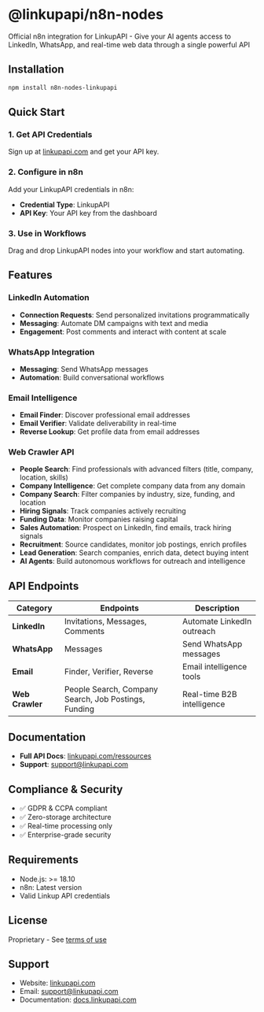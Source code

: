 # @linkupapi/n8n-nodes

Official n8n integration for LinkupAPI - Give your AI agents access to LinkedIn, WhatsApp, and real-time web data through a single powerful API


## Installation
```bash
npm install n8n-nodes-linkupapi
```

## Quick Start

### 1. Get API Credentials

Sign up at [linkupapi.com](https://www.linkupapi.com) and get your API key.

### 2. Configure in n8n

Add your LinkupAPI credentials in n8n:
- **Credential Type**: LinkupAPI
- **API Key**: Your API key from the dashboard

### 3. Use in Workflows

Drag and drop LinkupAPI nodes into your workflow and start automating.



## Features

### LinkedIn Automation
- **Connection Requests**: Send personalized invitations programmatically
- **Messaging**: Automate DM campaigns with text and media
- **Engagement**: Post comments and interact with content at scale

### WhatsApp Integration
- **Messaging**: Send WhatsApp messages
- **Automation**: Build conversational workflows

### Email Intelligence
- **Email Finder**: Discover professional email addresses
- **Email Verifier**: Validate deliverability in real-time
- **Reverse Lookup**: Get profile data from email addresses

### Web Crawler API
- **People Search**: Find professionals with advanced filters (title, company, location, skills)
- **Company Intelligence**: Get complete company data from any domain
- **Company Search**: Filter companies by industry, size, funding, and location
- **Hiring Signals**: Track companies actively recruiting
- **Funding Data**: Monitor companies raising capital
- **Sales Automation**: Prospect on LinkedIn, find emails, track hiring signals
- **Recruitment**: Source candidates, monitor job postings, enrich profiles
- **Lead Generation**: Search companies, enrich data, detect buying intent
- **AI Agents**: Build autonomous workflows for outreach and intelligence

## API Endpoints

| Category | Endpoints | Description |
|----------|-----------|-------------|
| **LinkedIn** | Invitations, Messages, Comments | Automate LinkedIn outreach |
| **WhatsApp** | Messages | Send WhatsApp messages |
| **Email** | Finder, Verifier, Reverse | Email intelligence tools |
| **Web Crawler** | People Search, Company Search, Job Postings, Funding | Real-time B2B intelligence |

## Documentation

- **Full API Docs**: [linkupapi.com/ressources](https://docs.linkupapi.com/api-reference/introduction)
- **Support**: support@linkupapi.com

## Compliance & Security

- ✅ GDPR & CCPA compliant
- ✅ Zero-storage architecture
- ✅ Real-time processing only
- ✅ Enterprise-grade security

## Requirements

- Node.js: >= 18.10
- n8n: Latest version
- Valid Linkup API credentials

## License

Proprietary - See [terms of use](https://www.linkupapi.com/legal/terms-of-use)


## Support

- Website: [linkupapi.com](https://www.linkupapi.com)
- Email: support@linkupapi.com
- Documentation: [docs.linkupapi.com](https://docs.linkupapi.com/api-reference/introduction)